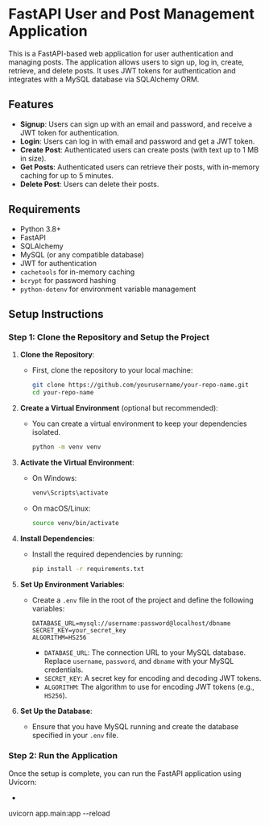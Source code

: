 # FastAPI User and Post Management Application

This is a FastAPI-based web application for user authentication and managing posts. The application allows users to sign up, log in, create, retrieve, and delete posts. It uses JWT tokens for authentication and integrates with a MySQL database via SQLAlchemy ORM.

## Features
- **Signup**: Users can sign up with an email and password, and receive a JWT token for authentication.
- **Login**: Users can log in with email and password and get a JWT token.
- **Create Post**: Authenticated users can create posts (with text up to 1 MB in size).
- **Get Posts**: Authenticated users can retrieve their posts, with in-memory caching for up to 5 minutes.
- **Delete Post**: Users can delete their posts.

## Requirements
- Python 3.8+
- FastAPI
- SQLAlchemy
- MySQL (or any compatible database)
- JWT for authentication
- `cachetools` for in-memory caching
- `bcrypt` for password hashing
- `python-dotenv` for environment variable management

## Setup Instructions

### Step 1: Clone the Repository and Setup the Project

1. **Clone the Repository**:
   - First, clone the repository to your local machine:
     ```bash
     git clone https://github.com/yourusername/your-repo-name.git
     cd your-repo-name
     ```

2. **Create a Virtual Environment** (optional but recommended):
   - You can create a virtual environment to keep your dependencies isolated.
     ```bash
     python -m venv venv
     ```

3. **Activate the Virtual Environment**:
   - On Windows:
     ```bash
     venv\Scripts\activate
     ```
   - On macOS/Linux:
     ```bash
     source venv/bin/activate
     ```

4. **Install Dependencies**:
   - Install the required dependencies by running:
     ```bash
     pip install -r requirements.txt
     ```

5. **Set Up Environment Variables**:
   - Create a `.env` file in the root of the project and define the following variables:
     ```env
     DATABASE_URL=mysql://username:password@localhost/dbname
     SECRET_KEY=your_secret_key
     ALGORITHM=HS256
     ```
     - `DATABASE_URL`: The connection URL to your MySQL database. Replace `username`, `password`, and `dbname` with your MySQL credentials.
     - `SECRET_KEY`: A secret key for encoding and decoding JWT tokens.
     - `ALGORITHM`: The algorithm to use for encoding JWT tokens (e.g., `HS256`).

6. **Set Up the Database**:
   - Ensure that you have MySQL running and create the database specified in your `.env` file.


### Step 2: Run the Application

Once the setup is complete, you can run the FastAPI application using Uvicorn:

-
uvicorn app.main:app --reload
